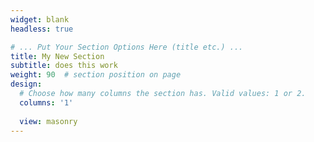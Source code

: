```yaml
---
widget: blank
headless: true

# ... Put Your Section Options Here (title etc.) ...
title: My New Section
subtitle: does this work
weight: 90  # section position on page
design:
  # Choose how many columns the section has. Valid values: 1 or 2.
  columns: '1'
  
  view: masonry
---
```

